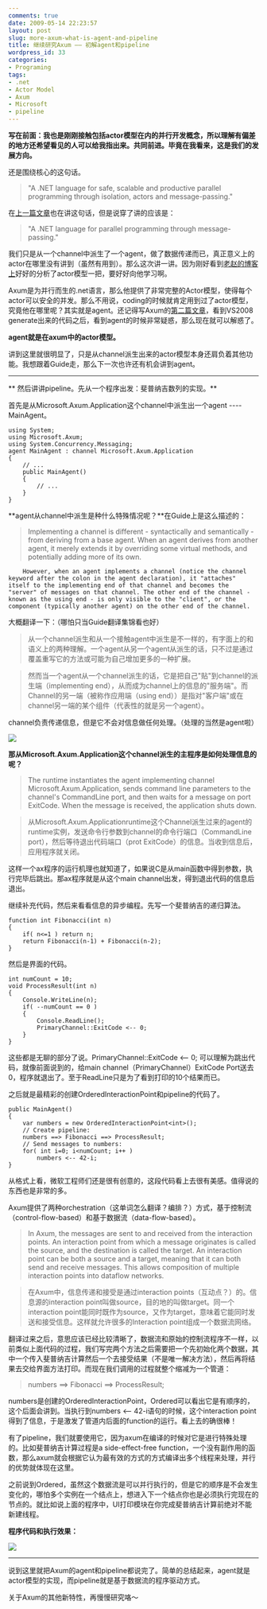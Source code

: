 ```yaml
---
comments: true
date: 2009-05-14 22:23:57
layout: post
slug: more-axum-what-is-agent-and-pipeline
title: 继续研究Axum —— 初解agent和pipeline
wordpress_id: 33
categories:
- Programing
tags:
- .net
- Actor Model
- Axum
- Microsoft
- pipeline
---
```





**写在前面：我也是刚刚接触包括actor模型在内的并行开发概念，所以理解有偏差的地方还希望看见的人可以给我指出来。共同前进。毕竟在我看来，这是我们的发展方向。**




还是围绕核心的这句话。




>

>
> "A .NET language for safe, scalable and productive parallel programming through isolation, actors and message-passing."
>
>





在[上一篇文章](http://arthraim.cn/post/2009/05/32.html)也在讲这句话，但是说穿了讲的应该是：




>

>
> "A .NET language for parallel programming through message-passing."
>
>





我们只是从一个channel中派生了一个agent，做了数据传递而已，真正意义上的actor在哪里没有讲到（虽然有用到）。那么这次讲一讲。因为刚好看到[老赵的博客上](http://www.cnblogs.com/JeffreyZhao/archive/2009/05/11/a-simple-actor-model-implementation.html)好好的分析了actor模型一把，要好好向他学习啊。




Axum是为并行而生的.net语言，那么他提供了非常完整的Actor模型，使得每个actor可以安全的并发。那么不用说，coding的时候就肯定用到过了actor模型，究竟他在哪里呢？其实就是agent。还记得写Axum的[第二篇文章](http://arthraim.cn/post/2009/05/31.html)，看到VS2008 generate出来的代码之后，看到agent的时候非常疑惑，那么现在就可以解惑了。




**agent就是在axum中的actor模型。**




讲到这里就很明显了，只是从channel派生出来的actor模型本身还肩负着其他功能。我想跟着Guide走，那么下一次也许还有机会讲到agent。







* * *







** 然后讲讲pipeline。先从一个程序出发：斐普纳吉数列的实现。**




首先是从Microsoft.Axum.Application这个channel中派生出一个agent ---- MainAgent。




    using System;
    using Microsoft.Axum;
    using System.Concurrency.Messaging;
    agent MainAgent : channel Microsoft.Axum.Application
    {
        // ...
        public MainAgent()
        {
            // ...
        }
    }





**agent从channel中派生是种什么特殊情况呢？**在Guide上是这么描述的：




>

>
> Implementing a channel is different - syntactically and semantically - from deriving from a base agent. When an agent derives from another agent, it merely extends it by overriding some virtual methods, and potentially adding more of its own.

		However, when an agent implements a channel (notice the channel keyword after the colon in the agent declaration), it "attaches" itself to the implementing end of that channel and becomes the "server" of messages on that channel. The other end of the channel - known as the using end - is only visible to the "client", or the component (typically another agent) on the other end of the channel.
>
>





大概翻译一下：（哪怕只当Guide翻译集锦看也好）




>

>
> 从一个channel派生和从一个接触agent中派生是不一样的，有字面上的和语义上的两种理解。一个agent从另一个agent从派生的话，只不过是通过覆盖重写它的方法或可能为自己增加更多的一种扩展。
>
>

>
> 然而当一个agent从一个channel派生的话，它是把自己"贴"到channel的派生端（implementing end），从而成为channel上的信息的"服务端"。而Channel的另一端（被称作应用端（using end））是指对"客户端"或在channel另一端的某个组件（代表性的就是另一个agent）。
>
>





channel负责传递信息，但是它不会对信息做任何处理。（处理的当然是agent啦）




![](/images/uploads/zb/2009-05-14_TwoEndsChannel.png)




**那从Microsoft.Axum.Application这个channel派生的主程序是如何处理信息的呢？**




>

>
> The runtime instantiates the agent implementing channel Microsoft.Axum.Application, sends command line parameters to the channel's CommandLine port, and then waits for a message on port ExitCode. When the message is received, the application shuts down.
>
>





>

>
> 从Microsoft.Axum.Applicationruntime这个Channel派生过来的agent的runtime实例，发送命令行参数到channel的命令行端口（CommandLine port），然后等待退出代码端口（prot ExitCode）的信息。当收到信息后，应用程序就关闭。
>
>





这样一个ax程序的运行机理也就知道了，如果说C是从main函数中得到参数，执行完毕后跳出。那ax程序就是从这个main channel出发，得到退出代码的信息后退出。




继续补充代码，然后来看看信息的异步编程。先写一个斐普纳吉的递归算法。




    function int Fibonacci(int n)
    {
        if( n<=1 ) return n;
        return Fibonacci(n-1) + Fibonacci(n-2);
    }





然后是界面的代码。




    int numCount = 10;
    void ProcessResult(int n)
    {
        Console.WriteLine(n);
        if( --numCount == 0 )
        {
            Console.ReadLine();
            PrimaryChannel::ExitCode <-- 0;
        }
    }





这些都是无聊的部分了说。PrimaryChannel::ExitCode <-- 0; 可以理解为跳出代码，就像前面说到的，给main channel（PrimaryChannel）ExitCode Port送去0，程序就退出了。至于ReadLine只是为了看到打印的10个结果而已。




之后就是最精彩的创建OrderedInteractionPoint和pipeline的代码了。




    public MainAgent()
    {
        var numbers = new OrderedInteractionPoint<int>();
        // Create pipeline:
        numbers ==> Fibonacci ==> ProcessResult;
        // Send messages to numbers:
        for( int i=0; i<numCount; i++ )
            numbers <-- 42-i;
    }





从格式上看，微软工程师们还是很有创意的，这段代码看上去很有美感。值得说的东西也是非常的多。




Axum提供了两种orchestration（这单词怎么翻译？编排？）方式，基于控制流（control-flow-based）和基于数据流（data-flow-based）。




>

>
> In Axum, the messages are sent to and received from the interaction points. An interaction point from which a message originates is called the source, and the destination is called the target. An interaction point can be both a source and a target, meaning that it can both send and receive messages. This allows composition of multiple interaction points into dataflow networks.
>
>





>

>
> 在Axum中，信息传递和接受是通过interaction points（互动点？）的。信息源的interaction point叫做source，目的地的叫做target。同一个interaction point能同时既作为source，又作为target，意味着它能同时发送和接受信息。这样就允许很多的Interaction point组成一个数据流网络。
>
>





翻译过来之后，意思应该已经比较清晰了，数据流和原始的控制流程序不一样，以前类似上面代码的过程，我们写完两个方法之后需要把一个先初始化两个数据，其中一个传入斐普纳吉计算然后一个去接受结果（不是唯一解决方法），然后再将结果去交给界面方法打印。而现在我们调用的过程就整个缩减为一个管道：




>

>
> numbers ==> Fibonacci ==> ProcessResult;
>
>





numbers是创建的OrderedInteractionPoint，Ordered可以看出它是有顺序的，这个后面会讲到。当执行到numbers <-- 42-i语句的时候，这个interaction point得到了信息，于是激发了管道内后面的function的运行。看上去的确很棒！




有了pipeline，我们就要使用它，因为axum在编译的时候对它是进行特殊处理的。比如斐普纳吉计算过程是a side-effect-free function，一个没有副作用的函数，那么axum就会根据它认为最有效的方式的方式编译出多个线程来处理，并行的优势就体现在这里。




之前说到Ordered，虽然这个数据流是可以并行执行的，但是它的顺序是不会发生变化的，哪怕多个实例在一个结点上，想进入下一个结点你也是必须执行完现在的节点的。就比如说上面的程序中，UI打印模块在你完成斐普纳吉计算前绝对不能新建线程。




**程序代码和执行效果：**




![](/images/uploads/zb/2009-05-14_run.png)




* * *







说到这里就把Axum的agent和pipeline都说完了。简单的总结起来，agent就是actor模型的实现，而pipeline就是基于数据流的程序驱动方式。




关于Axum的其他新特性，再慢慢研究咯～
